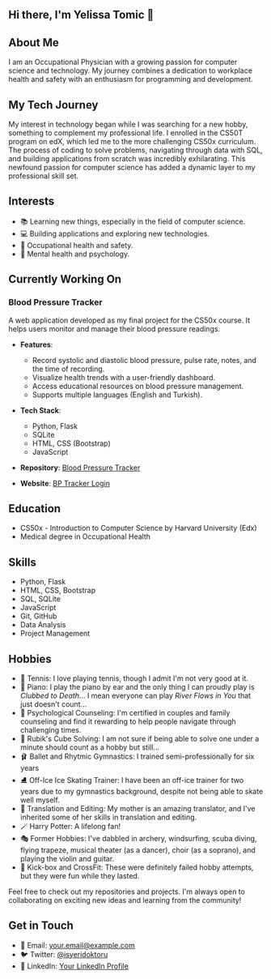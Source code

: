 ## Hi there, I'm Yelissa Tomic 👋

## About Me
I am an Occupational Physician with a growing passion for computer science and technology. My journey combines a dedication to workplace health and safety with an enthusiasm for programming and development. 


## My Tech Journey

My interest in technology began while I was searching for a new hobby, something to complement my professional life. I enrolled in the CS50T program on edX, which led me to the more challenging CS50x curriculum. The process of coding to solve problems, navigating through data with SQL, and building applications from scratch was incredibly exhilarating. This newfound passion for computer science has added a dynamic layer to my professional skill set.

## Interests
- 📚 Learning new things, especially in the field of computer science.
- 💻 Building applications and exploring new technologies.
- 🏥 Occupational health and safety.
- 🧠 Mental health and psychology.

## Currently Working On
### Blood Pressure Tracker
A web application developed as my final project for the CS50x course. It helps users monitor and manage their blood pressure readings.

- **Features**:
  - Record systolic and diastolic blood pressure, pulse rate, notes, and the time of recording.
  - Visualize health trends with a user-friendly dashboard.
  - Access educational resources on blood pressure management.
  - Supports multiple languages (English and Turkish).

- **Tech Stack**:
  - Python, Flask
  - SQLite
  - HTML, CSS (Bootstrap)
  - JavaScript

- **Repository**: [Blood Pressure Tracker](https://github.com/Belifon/bp-tracker)
- **Website**: [BP Tracker Login](https://bp-tracker-bdbe1f8dce71.herokuapp.com/login)

## Education
- CS50x - Introduction to Computer Science by Harvard University (Edx)
- Medical degree in Occupational Health

## Skills
- Python, Flask
- HTML, CSS, Bootstrap
- SQL, SQLite
- JavaScript
- Git, GitHub
- Data Analysis
- Project Management


## Hobbies 
- 🎾 Tennis: I love playing tennis, though I admit I'm not very good at it.
- 🎹 Piano: I play the piano by ear and the only thing I can proudly play is *Clubbed to Death*... I mean everyone can play *River Flows in You* that just doesn't count...
- 🏡 Psychological Counseling: I'm certified in couples and family counseling and find it rewarding to help people navigate through challenging times.
- 🧮 Rubik's Cube Solving: I am not sure if being able to solve one under a minute should count as a hobby but still...
- 🩰 Ballet and Rhytmic Gymnastics: I trained semi-professionally for six years 
- ⛸️ Off-Ice Ice Skating Trainer: I have been an off-ice trainer for two years due to my gymnastics background, despite not being able to skate well myself.
- 💱 Translation and Editing: My mother is an amazing translator, and I've inherited some of her skills in translation and editing.
- 🪄 Harry Potter: A lifelong fan!
- 🎭 Former Hobbies: I've dabbled in archery, windsurfing, scuba diving, flying trapeze, musical theater (as a dancer), choir (as a soprano), and playing the violin and guitar.
- 🥊 Kick-box and CrossFit: These were definitely failed hobby attempts, but they were fun while they lasted.



Feel free to check out my repositories and projects. I'm always open to collaborating on exciting new ideas and learning from the community!

## Get in Touch
- 📧 Email: [your.email@example.com](mailto:dryelissatomic@gmail.com)
- 🐦 Twitter: [@isyeridoktoru](https://x.com/isyeridoktoru)
- 💼 LinkedIn: [Your LinkedIn Profile](https://linkedin.com/in/yelissa)
<!--

Here are some ideas to get you started:

- 🔭 I’m currently working on ...
- 🌱 I’m currently learning ...
- 👯 I’m looking to collaborate on ...
- 🤔 I’m looking for help with ...
- 💬 Ask me about ...
- 📫 How to reach me: ...
- 😄 Pronouns: ...
- ⚡ Fun fact: ...
-->

